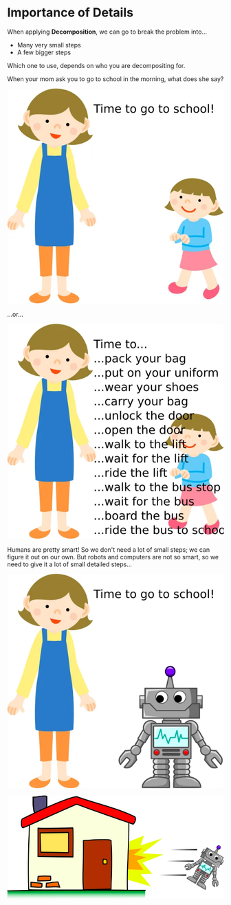 # Importance of Details

When applying **Decomposition**, we can go to break the problem into...

* Many very small steps
* A few bigger steps

Which one to use, depends on who you are decompositing for.

When your mom ask you to go to school in the morning, what does she say?

![](images/school1.webp)

...or...

![](images/school2.webp)

Humans are pretty smart!
So we don't need a lot of small steps; we can figure it out on our own.
But robots and computers are not so smart, so we need to give it a lot of small detailed steps...

![](images/school3.webp)

![](images/school4.webp)